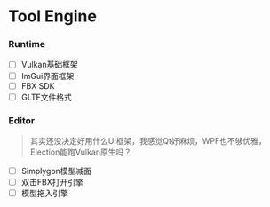 # Tool Engine

### Runtime

- [ ] Vulkan基础框架
- [ ] ImGui界面框架
- [ ] FBX SDK
- [ ] GLTF文件格式

### Editor

> 其实还没决定好用什么UI框架，我感觉Qt好麻烦，WPF也不够优雅，Election能跑Vulkan原生吗？

- [ ] Simplygon模型减面
- [ ] 双击FBX打开引擎
- [ ] 模型拖入引擎